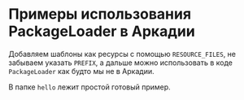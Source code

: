 # Примеры использования PackageLoader в Аркадии 
 
Добавляем шаблоны как ресурсы с помощью `RESOURCE_FILES`, не забываем указать `PREFIX`, а дальше можно использовать в коде `PackageLoader` как будто мы не в Аркадии. 
 
В папке `hello` лежит простой готовый пример. 

